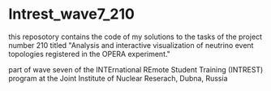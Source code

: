 # Intrest_wave7_210

this reposotory contains the code of my solutions to the tasks of the project number 210 titled "Analysis and interactive visualization of neutrino event topologies registered in the OPERA experiment."

part of wave seven of the INTErnational REmote Student Training (INTREST) program at the Joint Institute of Nuclear Reserach, Dubna, Russia 
